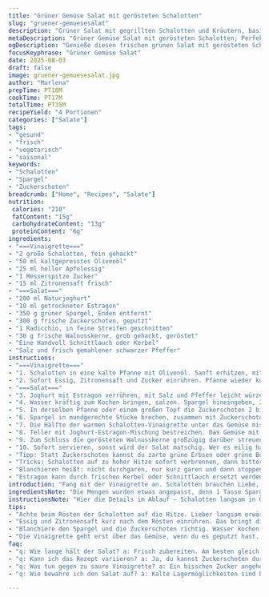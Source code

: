 ```yaml
---
title: "Grüner Gemüse Salat mit gerösteten Schalotten"
slug: "gruener-gemuesesalat"
description: "Grüner Salat mit gegrillten Schalotten und Kräutern, basiert auf Spargel, Zuckerschoten, Radicchio und Walnüssen, verfeinert mit Estragon-Joghurt-Dressing und einem Apfel-Zitronen-Vinaigrette. Die Schalotten rösten bis sie goldbraun und knusprig sind, dann Hitze weg, Essig zugeben und kurz aufkochen lassen. Spargel und Zuckerschoten knackig blanchieren, sofort abschrecken. Dressing aus Joghurt und Kräutern, fruchtige Würze durch Apfel und Zitrone, pflanzliche Crunch durch Walnüsse. Ideal für Frühlingsküche, glutenfrei und vegetarisch. Aromatisch frisch mit Texturwechsel – knackig, cremig, nussig."
metaDescription: "Grüner Gemüse Salat mit gerösteten Schalotten; Perfekt für den Frühling, glutenfrei und vegetarisch. Frische Zutaten und ein tiefes Aroma."
ogDescription: "Genieße diesen frischen grünen Salat mit gerösteten Schalotten, Spargel und Zuckerschoten. Ein köstlicher, vegetarischer Genuss."
focusKeyphrase: "Grüner Gemüse Salat"
date: 2025-08-03
draft: false
image: gruener-gemuesesalat.jpg
author: "Marlena"
prepTime: PT18M
cookTime: PT17M
totalTime: PT35M
recipeYield: "4 Portionen"
categories: ["Salate"]
tags:
- "gesund"
- "frisch"
- "vegetarisch"
- "saisonal"
keywords:
- "Schalotten"
- "Spargel"
- "Zuckerschoten"
breadcrumb: ["Home", "Recipes", "Salate"]
nutrition: 
 calories: "210"
 fatContent: "15g"
 carbohydrateContent: "13g"
 proteinContent: "6g"
ingredients:
- "===Vinaigrette==="
- "2 große Schalotten, fein gehackt"
- "50 ml kaltgepresstes Olivenöl"
- "25 ml heller Apfelessig"
- "1 Messerspitze Zucker"
- "15 ml Zitronensaft frisch"
- "===Salat==="
- "200 ml Naturjoghurt"
- "10 ml getrockneter Estragon"
- "350 g grüner Spargel, Enden entfernt"
- "300 g frische Zuckerschoten, geputzt"
- "1 Radicchio, in feine Streifen geschnitten"
- "30 g frische Walnusskerne, grob gehackt, geröstet"
- "Eine Handvoll Schnittlauch oder Kerbel"
- "Salz und frisch gemahlener schwarzer Pfeffer"
instructions:
- "===Vinaigrette==="
- "1. Schalotten in eine kalte Pfanne mit Olivenöl. Sanft erhitzen, mittlere Hitze. Nicht verbrennen. Sie müssen goldbraun werden, leicht knusprig. Duft nussig, fast karamellisiert. Hitze jetzt ausschalten."
- "2. Sofort Essig, Zitronensaft und Zucker einrühren. Pfanne wieder kurz auf den Herd, 8 Sekunden köcheln lassen. Nur kurz, sonst zerfallen die Schalotten. Mit Salz und Pfeffer abschmecken. Beiseite stellen und ein bisschen abkühlen lassen."
- "===Salat==="
- "3. Joghurt mit Estragon verrühren, mit Salz und Pfeffer leicht würzen. Kühlschrank auch gut, damit das Dressing etwas durchzieht."
- "4. Wasser kräftig zum Kochen bringen, salzen. Spargel hineingeben, 2 bis 3 Minuten, bissfest. Mit einer Zange herausheben und sofort in eine Schüssel mit kaltem Wasser tauchen – das stoppt den Garprozess und erhält Farbe und Knack."
- "5. In derselben Pfanne oder einem großen Topf die Zuckerschoten 2 bis 3 Minuten blanchieren. Nicht zu weich, das Gemüse soll noch einen gewissen Druck in der Textur behalten. Abschrecken, abtropfen lassen."
- "6. Spargel in mundgerechte Stücke brechen, zusammen mit Zuckerschoten in eine große Schüssel geben. Radicchio und Kräuter dazugeben."
- "7. Die Hälfte der warmen Schalotten-Vinaigrette unter das Gemüse mischen, so saugen die Gemüsestücke die Aromen besser auf. Noch mal abschmecken: Es darf ruhig ein bisschen frech sein – die Säure vom Apfel und Zitrone bringt Spannkraft."
- "8. Teller mit Joghurt-Estragon-Mischung bestreichen. Das Gemüse mit Vinaigrette darauf verteilen. Restliche Vinaigrette oben drüber träufeln."
- "9. Zum Schluss die gerösteten Walnusskerne großzügig darüber streuen für den Crunch und erdige Note."
- "10. Sofort servieren, sonst wird der Salat matschig. Wer es eilig hat, kann die Vinaigrette schon vorbereiten und kalt stellen, Schalotten braten aber unbedingt frisch."
- "Tipp: Statt Zuckerschoten kannst du zarte grüne Erbsen oder grüne Bohnen nehmen. Walnüsse passen besser als Mandeln, weil sie intensiver sind und das Dressing mehr Balance bekommt."
- "Tricks: Schalotten auf zu hoher Hitze sofort verbrennen, dann bitter. Pass auf, dass du sie langsam röstest, Farbe beobachten. Wenn das Dressing zu sauer ist, mit einer Prise Zucker oder Honig ausbalancieren."
- "Blanchieren heißt: nicht durchgaren, nur kurz garen und dann stoppen, damit knackig und frisch bleiben."
- "Estragon kann durch frischen Kerbel oder Schnittlauch ersetzt werden. Macht das Dressing leichter und grüner."
introduction: "Fang mit der Vinaigrette an. Schalotten brauchen Liebe, Hitze sanft. Wenn sie zu schnell braun werden, schmeckt das bitter. So brate ich sie immer erst in kaltem Öl, dann langsam hochschalten. Du riechst es sofort, wenn sie fertig sind – Duft nach Nuss, Karamell, kein Anzeichen von Rauch. Essig und Zitrone geben schnell einen sauren Kick, der die Süße der Schalotten ausgleicht. Ein kurzer Auflauf – gerade mal ein Sekundenküssen Aufkochen – macht die Aromen homogen, ohne die Frische zu verlieren. Spargel und Zuckerschoten brauchen Crunch, deshalb sofort nach dem Blanchieren abkühlen. Herausnehmen mit der Zange, weil du sonst die Gemüse stückig machst. Die Kombination aus mildem Joghurt, intensiven Estragon und der knackigen Textur der Nüsse gibt dem Ganzen mehr Tiefe. Radicchio bringt leichte Bitternote, balanciert die Cremigkeit. Ich tauche am liebsten die gegarte Mischung in Joghurt und Dressing getrennt, denn vermischt im Vorfeld wird alles schleimig und nicht mehr appetitlich. Für mich eine Nummer mit wenig Schnickschnack, aber viel Aroma und Textur. Keine Eier, kein Gluten, alles klar. Und wenn du keine Schalotten magst, probier rote Zwiebeln – nur nicht zu scharf anbraten, sonst wirken sie stechend. Das Rezept ist im Frühling eine Offenbarung, weil alles was frisch grünt, da ist, knackig und lebendig bleibt. Kalt schmeckt es auch gut, aber frisch zubereiten heißt: der Joghurt behält seine Frische, die Vinaigrette kann auf dem warme Gemüse arbeiten, etwas Wellness fürs Gemüse."
ingredientsNote: "Die Mengen wurden etwas angepasst, denn 1 Tasse Spargel ist schon viel – besser locker gestückelt, dann hast du mehr Biss. Statt grünen Bohnen habe ich mich für Zuckerschoten entschieden, weil sie schneller garen und knackiger sind. Walnüsse statt Mandeln, weil sie kräftiger sind und beim Rösten ein intensiveres Aroma entfalten. Estragon gibt hier Würze und etwas Lakritze, kann aber mit frischem Kerbel oder Schnittlauch ersetzt werden, wenn du es milder magst oder keinen Estragon zur Hand hast. Joghurt benutze ich gern griechischen oder Vollmilchjoghurt für mehr Cremigkeit und weniger Säure. Altbackene Tipps: Schalotten nicht in zu heißem Öl braten, sonst verbrennen sie. Vinaigrette immer nach dem Braten ansetzen und nur kurz aufkochen. Essig und Zitrone gebe ich zusammen, um die Säuren zu balancieren. Wenn du keinen Apfelessig hast, tut es auch Weißweinessig oder Zitronensaft pur. Walnüsse vorher kurz in der trockenen Pfanne rösten – unbedingt beobachten, sie verbrennen schnell und werden dann bitter. Die Kombination aus frischem und gegartem Gemüse macht den Salat interessant, vor allem, wenn du auf Texturen achtest. Schnittlauch frisch geschnitten gibt Frische, wenn er fehlt, nimm mehr Kräuter or ein wenig Minze."
instructionsNote: "Hier die Details im Ablauf – Schalotten langsam in Öl auslassen, bis sie goldbraun sind. Das gibt den Kerngeschmack der Vinaigrette. Rauchen vermeiden, sonst bitter! Essig und Zitronensaft danach langsam unterrühren, kurz aufkochen. Das schmilzt Zucker und verbindet die Aromen. Dann abkühlen lassen, damit die Säure nicht zu dominant ist. Joghurtdressing mit Estragon anrühren, abschmecken – nicht zu dünn machen, sonst verlierst du Cremigkeit. Spargel und Zuckerschoten kurz blanchieren – auf Farbe und Knack prüfen, nicht zu weich garen. Sofort kalt abschrecken, sonst halbfertiges Gemüse riecht muffig. Das Gemüse vorsichtig mit der Vinaigrette mischen, aufpassen, dass es nicht zerdrückt wird. Das Dressing auf dem Teller verteilen, Gemüse darauf, Vinaigrette oben drüber, für optischen Kontrast und Geschmackspunkt. Nüsse zuletzt, damit sie knackig bleiben. Ein Salat, der auch durch kleine Fehler an Farbe, Timing und Temperatur leidet – also beobachten und riechen. Ich würze oft nach dem Mischen nochmal nach, weil Säure und Salz sich packen müssen. Mit warmer Vinaigrette bekommt das Gemüse ein leichtes Aroma von Schalottenöl, das ist das i-Tüpfelchen. So kann man auch robustere Jahreszeiten nutzen und einen grünen Salat spannend halten."
tips:
- "Achte beim Rösten der Schalotten auf die Hitze. Lieber langsam erwärmen. Mische Olivenöl und Schalotten in einer kalten Pfanne. Riechst du Nussduft? Das ist der richtige Zeitpunkt. Goldbraun und knusprig. Gekochte Schalotten müssen knackig bleiben. Vermeide hohe Hitze, sonst bitter."
- "Essig und Zitronensaft kurz nach dem Rösten einrühren. Das bringt die Säure. Nur kurz aufkochen, dann sofort abkühlen lassen. Mach die Vinaigrette gleich nach dem Braten. So bleibt alles frisch. Geschmack entwickelt sich schön mit Kräutern. Joghurt und frische Kräuter im Kühlschrank aufbewahren für mehr Aroma."
- "Blanchiere den Spargel und die Zuckerschoten richtig. Wasser kochen und salzen. Gemüse nur kurz eintauchen. Tauche dann sofort in kaltes Wasser. Damit bleibt die Farbe satt und knackig. Überprüfe die Textur. Zu lang garen macht weich. Gehe sicher, dass du eine Zange nutzt, um das Gemüse schonend herauszunehmen."
- "Die Vinaigrette geht erst über das Gemüse, wenn du es geputzt hast. Das verhindert matschige Konsistenzen. Mische alles erst kurz vor dem Servieren. Halte die Nüsse bereit, damit sie knackig bleiben. Schneide die Kräuter frisch. Das bringt mehr Aroma in den Salat. Du kannst auch frischen Kräuter wie Minze verwenden, wenn du magst."
faq:
- "q: Wie lange hält der Salat? a: Frisch zubereiten. Am besten gleich servieren. Wenn übrig, in den Kühlschrank. Halte die Vinaigrette getrennt, das Gemüse wird matschig. "
- "q: Kann ich das Rezept variieren? a: Ja, du kannst Zuckerschoten durch Erbsen ersetzen. Auch rote Zwiebeln statt Schalotten sind möglich. Denke daran, die Aromen müssen passen."
- "q: Was tun gegen zu saure Vinaigrette? a: Ein bisschen Zucker angehen. Honig wirkt auch. Das balanciert die Säure. Pass auf die Geschmacksbalance auf. "
- "q: Wie bewahre ich den Salat auf? a: Kalte Lagermöglichkeiten sind besser. Abgedeckt im Kühlschrank. Aber frisch lieber essen. Achte auf Textur und Aroma."

---
```

